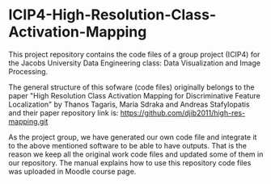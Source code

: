 # ICIP4-High-Resolution-Class-Activation-Mapping
This project repository contains the code files of a group project (ICIP4) for the Jacobs University Data Engineering class: Data Visualization and Image Processing.

The general structure of this sofware (code files) originally belongs to the paper "High Resolution Class Activation Mapping for Discriminative Feature Localization" by Thanos Tagaris, Maria Sdraka and Andreas Stafylopatis and their paper repository link is: https://github.com/djib2011/high-res-mapping.git

As the project group, we have generated our own code file and integrate it to the above mentioned software to be able to have outputs. That is the reason we keep all the original work code files and updated some of them in our repository. The manual explains how to use this repository code files was uploaded in Moodle course page.
